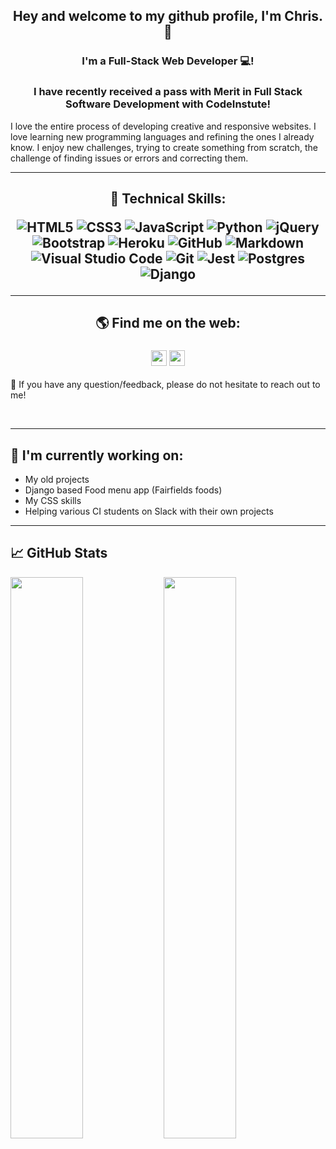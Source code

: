<h2 align="center">
Hey and welcome to my github profile, I'm Chris. 👋
</h2>

<h3 align="center">
I'm a Full-Stack Web Developer 💻!
</h3> 

<h3 align="center">
I have recently received a pass with Merit in Full Stack Software Development with CodeInstute!
</h3> 

I love the entire process of developing creative and responsive websites. I love learning new programming languages and refining the ones I already know.
I enjoy new challenges, trying to create something from scratch, the challenge of finding issues or errors and correcting them.

***

<h2 align="center">
💼 Technical Skills:


![HTML5](https://img.shields.io/badge/html5-%23E34F26.svg?style=for-the-badge&logo=html5&logoColor=white)
![CSS3](https://img.shields.io/badge/css3-%231572B6.svg?style=for-the-badge&logo=css3&logoColor=white)
![JavaScript](https://img.shields.io/badge/javascript-%23323330.svg?style=for-the-badge&logo=javascript&logoColor=%23F7DF1E)
![Python](https://img.shields.io/badge/python-3670A0?style=for-the-badge&logo=python&logoColor=ffdd54)
![jQuery](https://img.shields.io/badge/jquery-%230769AD.svg?style=for-the-badge&logo=jquery&logoColor=white)
![Bootstrap](https://img.shields.io/badge/bootstrap-%23563D7C.svg?style=for-the-badge&logo=bootstrap&logoColor=white)
![Heroku](https://img.shields.io/badge/heroku-%23430098.svg?style=for-the-badge&logo=heroku&logoColor=white)
![GitHub](https://img.shields.io/badge/github-%23121011.svg?style=for-the-badge&logo=github&logoColor=white)
![Markdown](https://img.shields.io/badge/markdown-%23000000.svg?style=for-the-badge&logo=markdown&logoColor=white)
![Visual Studio Code](https://img.shields.io/badge/Visual%20Studio%20Code-0078d7.svg?style=for-the-badge&logo=visual-studio-code&logoColor=white)
![Git](https://img.shields.io/badge/git-%23F05033.svg?style=for-the-badge&logo=git&logoColor=white)
![Jest](https://img.shields.io/badge/-jest-%23C21325?style=for-the-badge&logo=jest&logoColor=white)
![Postgres](https://img.shields.io/badge/postgres-%23316192.svg?style=for-the-badge&logo=postgresql&logoColor=white)
![Django](https://img.shields.io/badge/django-%23092E20.svg?style=for-the-badge&logo=django&logoColor=white)

</h2>

***
<h2 align="center">
🌎 Find me on the web:

<a href="https://www.linkedin.com/in/chris-williams-528263220/"><img align="center" src="https://raw.githubusercontent.com/yushi1007/yushi1007/main/images/linkedin.svg" alt="chris | LinkedIn" width="25px"/></a>
<a href="https://instagram.com/"><img align="center" src="https://raw.githubusercontent.com/yushi1007/yushi1007/main/images/instagram.svg" alt="" width="25px"/></a>
</h2>

💬 If you have any question/feedback, please do not hesitate to reach out to me!

</br>

***

## 🔭 I'm currently working on:

- My old projects
- Django based Food menu app (Fairfields foods)
- My CSS skills
- Helping various CI students on Slack with their own projects


***

## 📈 GitHub Stats 

<img align="left" width="48%" src="https://github-readme-stats.vercel.app/api?username=Chr15w1986&layout=compact&theme=vision-friendly-dark&hide_border=true" />

<img align="left" width="48%" src="https://github-readme-stats.vercel.app/api/top-langs/?username=Chr15w1986&layout=compact&theme=vision-friendly-dark&hide_border=true" /> 

<!---
Chr15w1986/Chr15w1986 is a ✨ special ✨ repository because its `README.md` (this file) appears on your GitHub profile.
You can click the Preview link to take a look at your changes.
--->

